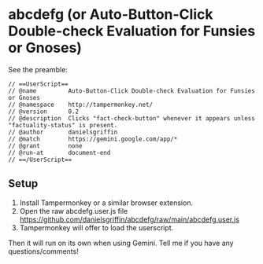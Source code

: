 # abcdefg (or Auto-Button-Click Double-check Evaluation for Funsies or Gnoses)

See the preamble:

```
// ==UserScript==
// @name         Auto-Button-Click Double-check Evaluation for Funsies or Gnoses
// @namespace    http://tampermonkey.net/
// @version      0.2
// @description  Clicks "fact-check-button" whenever it appears unless "factuality-status" is present.
// @author       danielsgriffin
// @match        https://gemini.google.com/app/*
// @grant        none
// @run-at       document-end
// ==/UserScript==
```

## Setup

1. Install Tampermonkey or a similar browser extension. 
2. Open the raw abcdefg.user.js file https://github.com/danielsgriffin/abcdefg/raw/main/abcdefg.user.js
3. Tampermonkey will offer to load the userscript.

Then it will run on its own when using Gemini. Tell me if you have any questions/comments!
